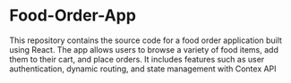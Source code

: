 # Food-Order-App
This repository contains the source code for a food order application built using React. The app allows users to browse a variety of food items, add them to their cart, and place orders. It includes features such as user authentication, dynamic routing, and state management with Contex API
